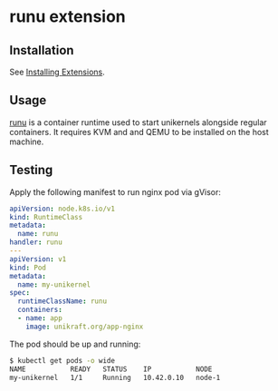 # runu  extension

## Installation

See [Installing Extensions](https://github.com/siderolabs/extensions#installing-extensions).

## Usage

[runu](https://unikraft.org/docs/getting-started/integrations/container-runtimes) is a container runtime used to start unikernels alongside regular containers.
It requires KVM and and QEMU to be installed on the host machine.

## Testing

Apply the following manifest to run nginx pod via gVisor:

```yaml
apiVersion: node.k8s.io/v1
kind: RuntimeClass
metadata:
  name: runu
handler: runu
---
apiVersion: v1
kind: Pod
metadata:
  name: my-unikernel
spec:
  runtimeClassName: runu
  containers:
  - name: app
    image: unikraft.org/app-nginx
```

The pod should be up and running:

```bash
$ kubectl get pods -o wide
NAME           READY   STATUS    IP           NODE                
my-unikernel   1/1     Running   10.42.0.10   node-1
```

